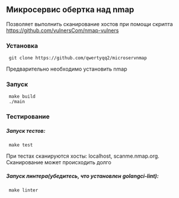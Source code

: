 ## Микросервис обертка над nmap

Позволяет выполнить сканирование хостов при помощи скрипта https://github.com/vulnersCom/nmap-vulners

### Установка

     git clone https://github.com/qwertyqq2/microservnmap



Предварительно необходимо установить nmap

### Запуск

     make build
     ./main



### Тестирование

##### Запуск тестов:

     make test

При тестах сканируются хосты: localhost, scanme.nmap.org. Сканирование может происходить долго



##### Запуск линтера(убедитесь, что установлен golangci-lint):

     make linter




 